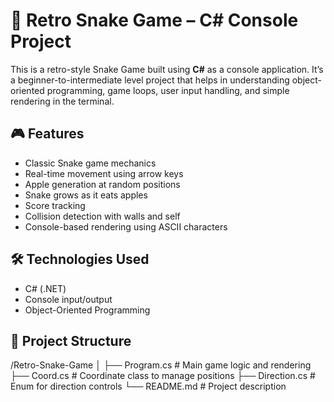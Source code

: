 # 🐍 Retro Snake Game – C# Console Project

This is a retro-style Snake Game built using **C#** as a console application. It’s a beginner-to-intermediate level project that helps in understanding object-oriented programming, game loops, user input handling, and simple rendering in the terminal.

## 🎮 Features

- Classic Snake game mechanics
- Real-time movement using arrow keys
- Apple generation at random positions
- Snake grows as it eats apples
- Score tracking
- Collision detection with walls and self
- Console-based rendering using ASCII characters

## 🛠 Technologies Used

- C# (.NET)
- Console input/output
- Object-Oriented Programming

## 📂 Project Structure

/Retro-Snake-Game
│
├── Program.cs # Main game logic and rendering
├── Coord.cs # Coordinate class to manage positions
├── Direction.cs # Enum for direction controls
└── README.md # Project description
